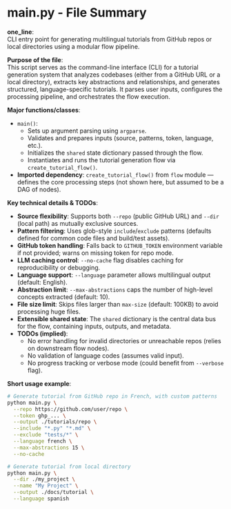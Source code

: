 # main.py - File Summary

**one_line**:  
CLI entry point for generating multilingual tutorials from GitHub repos or local directories using a modular flow pipeline.

**Purpose of the file**:  
This script serves as the command-line interface (CLI) for a tutorial generation system that analyzes codebases (either from a GitHub URL or a local directory), extracts key abstractions and relationships, and generates structured, language-specific tutorials. It parses user inputs, configures the processing pipeline, and orchestrates the flow execution.

**Major functions/classes**:  
- `main()`:  
  - Sets up argument parsing using `argparse`.
  - Validates and prepares inputs (source, patterns, token, language, etc.).
  - Initializes the `shared` state dictionary passed through the flow.
  - Instantiates and runs the tutorial generation flow via `create_tutorial_flow()`.
- **Imported dependency**: `create_tutorial_flow()` from `flow` module — defines the core processing steps (not shown here, but assumed to be a DAG of nodes).

**Key technical details & TODOs**:  
- **Source flexibility**: Supports both `--repo` (public GitHub URL) and `--dir` (local path) as mutually exclusive sources.
- **Pattern filtering**: Uses glob-style `include`/`exclude` patterns (defaults defined for common code files and build/test assets).
- **GitHub token handling**: Falls back to `GITHUB_TOKEN` environment variable if not provided; warns on missing token for repo mode.
- **LLM caching control**: `--no-cache` flag disables caching for reproducibility or debugging.
- **Language support**: `--language` parameter allows multilingual output (default: English).
- **Abstraction limit**: `--max-abstractions` caps the number of high-level concepts extracted (default: 10).
- **File size limit**: Skips files larger than `max-size` (default: 100KB) to avoid processing huge files.
- **Extensible shared state**: The `shared` dictionary is the central data bus for the flow, containing inputs, outputs, and metadata.
- **TODOs (implied)**:  
  - No error handling for invalid directories or unreachable repos (relies on downstream flow nodes).
  - No validation of language codes (assumes valid input).
  - No progress tracking or verbose mode (could benefit from `--verbose` flag).

**Short usage example**:  
```bash
# Generate tutorial from GitHub repo in French, with custom patterns
python main.py \
  --repo https://github.com/user/repo \
  --token ghp_... \
  --output ./tutorials/repo \
  --include "*.py" "*.md" \
  --exclude "tests/*" \
  --language french \
  --max-abstractions 15 \
  --no-cache

# Generate tutorial from local directory
python main.py \
  --dir ./my_project \
  --name "My Project" \
  --output ./docs/tutorial \
  --language spanish
```
